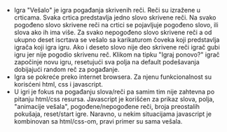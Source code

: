 * Igra "Vešalo" je igra pogađanja skrivenih reči. Reči su izražene u crticama. Svaka crtica predstavlja jedno slovo skrivene reči. Na svako pogođeno slovo skrivene reči na crtici se pojavljuje pogođeno slovo, ili slova ako ih ima više. Za svako nepogođeno slovo skrivene reči a od ukupno deset iscrtava se vešalo sa karikaturom čoveka koji predstavlja igrača koji igra igru. Ako i deseto slovo nije deo skrivene reči igrač gubi igru jer nije pogodio skrivenu reč. Klikom na tipku "Igraj ponovo?" igrač započinje novu igru, resetujući sva polja na default podešavanja dobijajući random reč za pogađanje.
* Igra se pokreće preko internet browsera. Za njenu funkcionalnost su korisćeni html, css i javascript. 
* U igri je fokus na pogađanju slova/reči pa samim tim nije zahtevna po pitanju html/css resursa. Javascript je korišćen za prikaz slova, polja, "animacije vešala", pogođene/nepogođene reči, broja preostalih pokušaja, reset/start igre. Naravno, u nekim situacijama javascript je kombinovan sa html/css-om, pravi primer su sama vešala.
